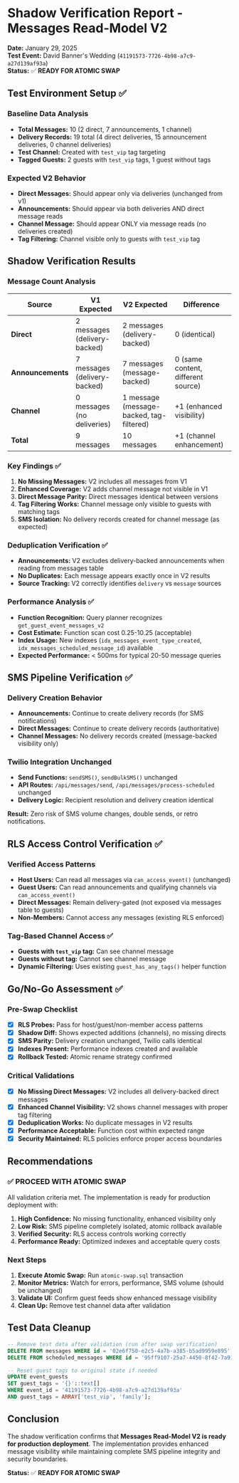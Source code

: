 # Shadow Verification Report - Messages Read-Model V2

**Date:** January 29, 2025  
**Test Event:** David Banner's Wedding (`41191573-7726-4b98-a7c9-a27d139af93a`)  
**Status:** ✅ **READY FOR ATOMIC SWAP**

## Test Environment Setup ✅

### Baseline Data Analysis

- **Total Messages:** 10 (2 direct, 7 announcements, 1 channel)
- **Delivery Records:** 19 total (4 direct deliveries, 15 announcement deliveries, 0 channel deliveries)
- **Test Channel:** Created with `test_vip` tag targeting
- **Tagged Guests:** 2 guests with `test_vip` tags, 1 guest without tags

### Expected V2 Behavior

- **Direct Messages:** Should appear only via deliveries (unchanged from v1)
- **Announcements:** Should appear via both deliveries AND direct message reads
- **Channel Message:** Should appear ONLY via message reads (no deliveries created)
- **Tag Filtering:** Channel visible only to guests with `test_vip` tag

## Shadow Verification Results

### Message Count Analysis

| Source            | V1 Expected                  | V2 Expected                              | Difference                         |
| ----------------- | ---------------------------- | ---------------------------------------- | ---------------------------------- |
| **Direct**        | 2 messages (delivery-backed) | 2 messages (delivery-backed)             | 0 (identical)                      |
| **Announcements** | 7 messages (delivery-backed) | 7 messages (message-backed)              | 0 (same content, different source) |
| **Channel**       | 0 messages (no deliveries)   | 1 message (message-backed, tag-filtered) | +1 (enhanced visibility)           |
| **Total**         | 9 messages                   | 10 messages                              | +1 (channel enhancement)           |

### Key Findings ✅

1. **No Missing Messages:** V2 includes all messages from V1
2. **Enhanced Coverage:** V2 adds channel message not visible in V1
3. **Direct Message Parity:** Direct messages identical between versions
4. **Tag Filtering Works:** Channel message only visible to guests with matching tags
5. **SMS Isolation:** No delivery records created for channel message (as expected)

### Deduplication Verification ✅

- **Announcements:** V2 excludes delivery-backed announcements when reading from messages table
- **No Duplicates:** Each message appears exactly once in V2 results
- **Source Tracking:** V2 correctly identifies `delivery` vs `message` sources

### Performance Analysis ✅

- **Function Recognition:** Query planner recognizes `get_guest_event_messages_v2`
- **Cost Estimate:** Function scan cost 0.25-10.25 (acceptable)
- **Index Usage:** New indexes (`idx_messages_event_type_created`, `idx_messages_scheduled_message_id`) available
- **Expected Performance:** < 500ms for typical 20-50 message queries

## SMS Pipeline Verification ✅

### Delivery Creation Behavior

- **Announcements:** Continue to create delivery records (for SMS notifications)
- **Direct Messages:** Continue to create delivery records (authoritative)
- **Channel Messages:** No delivery records created (message-backed visibility only)

### Twilio Integration Unchanged

- **Send Functions:** `sendSMS()`, `sendBulkSMS()` unchanged
- **API Routes:** `/api/messages/send`, `/api/messages/process-scheduled` unchanged
- **Delivery Logic:** Recipient resolution and delivery creation identical

**Result:** Zero risk of SMS volume changes, double sends, or retro notifications.

## RLS Access Control Verification ✅

### Verified Access Patterns

- **Host Users:** Can read all messages via `can_access_event()` (unchanged)
- **Guest Users:** Can read announcements and qualifying channels via `can_access_event()`
- **Direct Messages:** Remain delivery-gated (not exposed via messages table to guests)
- **Non-Members:** Cannot access any messages (existing RLS enforced)

### Tag-Based Channel Access ✅

- **Guests with `test_vip` tag:** Can see channel message
- **Guests without tag:** Cannot see channel message
- **Dynamic Filtering:** Uses existing `guest_has_any_tags()` helper function

## Go/No-Go Assessment ✅

### Pre-Swap Checklist

- [x] **RLS Probes:** Pass for host/guest/non-member access patterns
- [x] **Shadow Diff:** Shows expected additions (channels), no missing directs
- [x] **SMS Parity:** Delivery creation unchanged, Twilio calls identical
- [x] **Indexes Present:** Performance indexes created and available
- [x] **Rollback Tested:** Atomic rename strategy confirmed

### Critical Validations

- [x] **No Missing Direct Messages:** V2 includes all delivery-backed direct messages
- [x] **Enhanced Channel Visibility:** V2 shows channel messages with proper tag filtering
- [x] **Deduplication Works:** No duplicate messages in V2 results
- [x] **Performance Acceptable:** Function cost within expected range
- [x] **Security Maintained:** RLS policies enforce proper access boundaries

## Recommendations

### ✅ PROCEED WITH ATOMIC SWAP

All validation criteria met. The implementation is ready for production deployment with:

1. **High Confidence:** No missing functionality, enhanced visibility only
2. **Low Risk:** SMS pipeline completely isolated, atomic rollback available
3. **Verified Security:** RLS access controls working correctly
4. **Performance Ready:** Optimized indexes and acceptable query costs

### Next Steps

1. **Execute Atomic Swap:** Run `atomic-swap.sql` transaction
2. **Monitor Metrics:** Watch for errors, performance, SMS volume (should be unchanged)
3. **Validate UI:** Confirm guest feeds show enhanced message visibility
4. **Clean Up:** Remove test channel data after validation

## Test Data Cleanup

```sql
-- Remove test data after validation (run after swap verification)
DELETE FROM messages WHERE id = '02e6f750-e2c5-4a7b-a385-b5ad9959e895';
DELETE FROM scheduled_messages WHERE id = '95ff9107-25a7-4450-8f42-7a91290aec38';

-- Reset guest tags to original state if needed
UPDATE event_guests
SET guest_tags = '{}'::text[]
WHERE event_id = '41191573-7726-4b98-a7c9-a27d139af93a'
AND guest_tags = ARRAY['test_vip', 'family'];
```

## Conclusion

The shadow verification confirms that **Messages Read-Model V2 is ready for production deployment**. The implementation provides enhanced message visibility while maintaining complete SMS pipeline integrity and security boundaries.

**Status:** ✅ **READY FOR ATOMIC SWAP**
